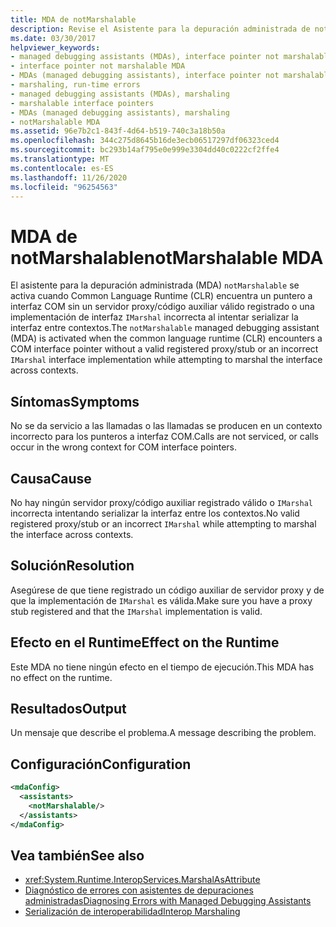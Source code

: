 ```yaml
---
title: MDA de notMarshalable
description: Revise el Asistente para la depuración administrada de notMarshalable, que puede activar si las llamadas no se realizan en el contexto incorrecto para los punteros de interfaz COM.
ms.date: 03/30/2017
helpviewer_keywords:
- managed debugging assistants (MDAs), interface pointer not marshalable
- interface pointer not marshalable MDA
- MDAs (managed debugging assistants), interface pointer not marshalable
- marshaling, run-time errors
- managed debugging assistants (MDAs), marshaling
- marshalable interface pointers
- MDAs (managed debugging assistants), marshaling
- notMarshalable MDA
ms.assetid: 96e7b2c1-843f-4d64-b519-740c3a18b50a
ms.openlocfilehash: 344c275d8645b16de3ecb06517297df06323ced4
ms.sourcegitcommit: bc293b14af795e0e999e3304dd40c0222cf2ffe4
ms.translationtype: MT
ms.contentlocale: es-ES
ms.lasthandoff: 11/26/2020
ms.locfileid: "96254563"
---
```

# <a name="notmarshalable-mda"></a><span data-ttu-id="bb760-103">MDA de notMarshalable</span><span class="sxs-lookup"><span data-stu-id="bb760-103">notMarshalable MDA</span></span>

<span data-ttu-id="bb760-104">El asistente para la depuración administrada (MDA) `notMarshalable` se activa cuando Common Language Runtime (CLR) encuentra un puntero a interfaz COM sin un servidor proxy/código auxiliar válido registrado o una implementación de interfaz `IMarshal` incorrecta al intentar serializar la interfaz entre contextos.</span><span class="sxs-lookup"><span data-stu-id="bb760-104">The `notMarshalable` managed debugging assistant (MDA) is activated when the common language runtime (CLR) encounters a COM interface pointer without a valid registered proxy/stub or an incorrect `IMarshal` interface implementation while attempting to marshal the interface across contexts.</span></span>  
  
## <a name="symptoms"></a><span data-ttu-id="bb760-105">Síntomas</span><span class="sxs-lookup"><span data-stu-id="bb760-105">Symptoms</span></span>  

 <span data-ttu-id="bb760-106">No se da servicio a las llamadas o las llamadas se producen en un contexto incorrecto para los punteros a interfaz COM.</span><span class="sxs-lookup"><span data-stu-id="bb760-106">Calls are not serviced, or calls occur in the wrong context for COM interface pointers.</span></span>  
  
## <a name="cause"></a><span data-ttu-id="bb760-107">Causa</span><span class="sxs-lookup"><span data-stu-id="bb760-107">Cause</span></span>  

 <span data-ttu-id="bb760-108">No hay ningún servidor proxy/código auxiliar registrado válido o `IMarshal` incorrecta intentando serializar la interfaz entre los contextos.</span><span class="sxs-lookup"><span data-stu-id="bb760-108">No valid registered proxy/stub or an incorrect `IMarshal` while attempting to marshal the interface across contexts.</span></span>  
  
## <a name="resolution"></a><span data-ttu-id="bb760-109">Solución</span><span class="sxs-lookup"><span data-stu-id="bb760-109">Resolution</span></span>  

 <span data-ttu-id="bb760-110">Asegúrese de que tiene registrado un código auxiliar de servidor proxy y de que la implementación de `IMarshal` es válida.</span><span class="sxs-lookup"><span data-stu-id="bb760-110">Make sure you have a proxy stub registered and that the `IMarshal` implementation is valid.</span></span>  
  
## <a name="effect-on-the-runtime"></a><span data-ttu-id="bb760-111">Efecto en el Runtime</span><span class="sxs-lookup"><span data-stu-id="bb760-111">Effect on the Runtime</span></span>  

 <span data-ttu-id="bb760-112">Este MDA no tiene ningún efecto en el tiempo de ejecución.</span><span class="sxs-lookup"><span data-stu-id="bb760-112">This MDA has no effect on the runtime.</span></span>  
  
## <a name="output"></a><span data-ttu-id="bb760-113">Resultados</span><span class="sxs-lookup"><span data-stu-id="bb760-113">Output</span></span>  

 <span data-ttu-id="bb760-114">Un mensaje que describe el problema.</span><span class="sxs-lookup"><span data-stu-id="bb760-114">A message describing the problem.</span></span>  
  
## <a name="configuration"></a><span data-ttu-id="bb760-115">Configuración</span><span class="sxs-lookup"><span data-stu-id="bb760-115">Configuration</span></span>  
  
```xml  
<mdaConfig>  
  <assistants>  
    <notMarshalable/>  
  </assistants>  
</mdaConfig>  
```  
  
## <a name="see-also"></a><span data-ttu-id="bb760-116">Vea también</span><span class="sxs-lookup"><span data-stu-id="bb760-116">See also</span></span>

- <xref:System.Runtime.InteropServices.MarshalAsAttribute>
- [<span data-ttu-id="bb760-117">Diagnóstico de errores con asistentes de depuraciones administradas</span><span class="sxs-lookup"><span data-stu-id="bb760-117">Diagnosing Errors with Managed Debugging Assistants</span></span>](diagnosing-errors-with-managed-debugging-assistants.md)
- [<span data-ttu-id="bb760-118">Serialización de interoperabilidad</span><span class="sxs-lookup"><span data-stu-id="bb760-118">Interop Marshaling</span></span>](../interop/interop-marshaling.md)
